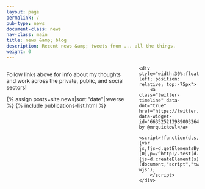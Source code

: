 ```yaml
---
layout: page
permalink: /
pub-type: news
document-class: news
nav-class: main
title: news &amp; blog
description: Recent news &amp; tweets from ... all the things.
weight: 0
---
```


<div style="width:100%">
    <div style="width: 62%; float: left; padding-right: 7%">
        <p>Follow links above for info about my thoughts and work across the private, public, and social sectors!</p>
        {% assign posts=site.news|sort:"date"|reverse %}
        {% include publications-list.html %}
    </div>

    <div style="width:30%;float: left; position: relative; top:-75px">
        <a class="twitter-timeline" data-dnt="true" href="https://twitter.com/mrquickowl" data-widget-id="663525213989003264">Tweets by @mrquickowl</a>
        <script>!function(d,s,id){var js,fjs=d.getElementsByTagName(s)[0],p=/^http:/.test(d.location)?'http':'https';if(!d.getElementById(id)){js=d.createElement(s);js.id=id;js.src=p+"://platform.twitter.com/widgets.js";fjs.parentNode.insertBefore(js,fjs);}}(document,"script","twitter-wjs");
        </script>
    </div>
</div>
